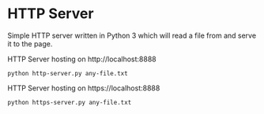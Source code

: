 #  HTTP Server
Simple HTTP server written in Python 3 which will read a file from and serve it to the page.


HTTP Server hosting on http://localhost:8888
```
python http-server.py any-file.txt
```

HTTP Server hosting on https://localhost:8888
```
python https-server.py any-file.txt
```